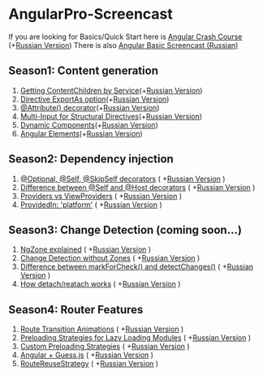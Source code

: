 # AngularPro-Screencast

If you are looking for Basics/Quick Start here is [Angular Crash Course](https://www.youtube.com/watch?v=5juzxptjRhA) (+[Russian Version](https://www.youtube.com/watch?v=zxYn6qJ8M4c))
There is also [Angular Basic Screencast (Russian)](https://www.youtube.com/playlist?list=PLDyvV36pndZF-vwsVB48ivZyNJ4ETBKNY)


## Season1: Content generation

1. [Getting ContentChildren by Service](https://www.youtube.com/watch?v=TknzOuainDQ)(+[Russian Version](https://www.youtube.com/watch?v=eo46g9s46bk))
2. [Directive ExportAs option](https://www.youtube.com/watch?v=DpbYk2oG0JI)(+[Russian Version](https://www.youtube.com/watch?v=v3gnN1OrqHU))
3. [@Attribute() decorator](https://www.youtube.com/watch?v=g4YLxXsAEhQ)(+[Russian Version](https://www.youtube.com/watch?v=2cfwJgG4-Qo))
4. [Multi-Input for Structural Directives](https://www.youtube.com/watch?v=6XQbI65O9jg)(+[Russian Version](https://www.youtube.com/watch?v=d9dt3QIAWDk))
5. [Dynamic Components](https://www.youtube.com/watch?v=sUFZI0144l4)(+[Russian Version](https://www.youtube.com/watch?v=C5Iw61jXBMo))
6. [Angular Elements](https://www.youtube.com/watch?v=ADx2etw_Flk)(+[Russian Version](https://www.youtube.com/watch?v=8uZmBZj_EfY))


## Season2: Dependency injection

1. [@Optional, @Self, @SkipSelf decorators](https://www.youtube.com/watch?v=fk9LEOjUs14) ( +[Russian Version](https://youtu.be/JTbgF07BHVQ) ) 
2. [Difference between @Self and @Host  decorators](https://www.youtube.com/watch?v=VrD3FQgv8ik)  ( +[Russian Version](https://youtu.be/7Mb3EihtwJY) )
3. [Providers vs ViewProviders](https://www.youtube.com/watch?v=SFZKB5iYOPQ)  ( +[Russian Version](https://www.youtube.com/watch?v=H4fB_g9fmCM) )
4. [ProvidedIn: 'platform'](https://youtu.be/_GjfTDECWOg)  ( +[Russian Version](https://www.youtube.com/watch?v=Z4nlCClVU4U) )



## Season3: Change Detection (coming soon...)
1. [NgZone explained](https://youtu.be/wlqAK2hMnKM) ( +[Russian Version]() ) 
2. [Change Detection without Zones](https://youtu.be/c6NOJYR48ZE) ( +[Russian Version](https://youtu.be/MWfl_H4AgSc) ) 
3. [Difference between markForCheck() and detectChanges()](https://youtu.be/OcphK_aEd7I) ( +[Russian Version](https://youtu.be/AaBKJuSb4hU) ) 
4. [How detach/reatach works](https://youtu.be/FR-wCkqLMUc) ( +[Russian Version](https://youtu.be/5FuqAUUNZNA) ) 


## Season4: Router Features
1. [Route Transition Animations](https://youtu.be/6cuxdEljhp8) ( +[Russian Version](https://youtu.be/C4AeDjaFtbY) ) 
2. [Preloading Strategies for Lazy Loading Modules](https://youtu.be/tDQc3CCvKfc) ( +[Russian Version](https://youtu.be/e80rzt5SKHM) ) 
3. [Custom Preloading Strategies](https://youtu.be/gGLWzsIpFcU) ( +[Russian Version](https://youtu.be/dI8UGSQfVXA) ) 
4. [Angular + Guess.js](https://youtu.be/f6pbDmqsfes) ( +[Russian Version](https://youtu.be/ztZVUCUTANs) ) 
5. [RouteReuseStrategy](https://youtu.be/fd8i6x4zczU) ( +[Russian Version](https://www.youtube.com/watch?v=6u38yh_ZlQg) ) 



